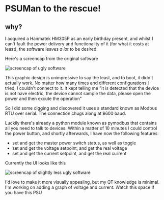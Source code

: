 # PSUMan to the rescue!
## why?
I acquired a Hanmatek HM305P as an early birthday present, and whilst I can't fault the power delivery and functionality of it (for what it costs at least), the software leaves *a lot* to be desired.

Here's a screencap from the original software

![screencap of ugly software](https://cdn.discordapp.com/attachments/399691384652562434/716690129799872582/unknown.png)

This graphic design is unimpressive to say the least, and to boot, it didn't actually work. No matter how many times and different configurations I tried, I couldn't connect to it. It kept telling me "It is detected that the device is not have electric, the device cannot sample the data, please open the power and then excute the operation"

So I did some digging and discovered it uses a standard known as Modbus RTU over serial. The connection chugs along at 9600 baud. 

Luckily there's already a python module known as pymodbus that contains all you need to talk to devices. Within a matter of 10 minutes I could control the power button, and shortly afterwards, I have now the following features:
* set and get the master power switch status, as well as toggle
* set and get the voltage setpoint, and get the real voltage
* set and get the current setpoint, and get the real current

Currently the UI looks like this

![screencap of slightly less ugly software](https://media.discordapp.net/attachments/399691384652562434/787681840826810408/unknown.png)

I'd love to make it more visually appealing, but my QT knowledge is minimal. I'm working on adding a graph of voltage and current.
Watch this space if you have this PSU
